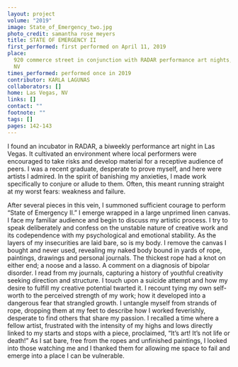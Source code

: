 ```yaml
---
layout: project
volume: "2019"
image: State_of_Emergency_two.jpg
photo_credit: samantha rose meyers
title: STATE OF EMERGENCY II
first_performed: first performed on April 11, 2019
place:
  920 commerce street in conjunction with RADAR performance art nights, Las Vegas,
  NV
times_performed: performed once in 2019
contributor: KARLA LAGUNAS
collaborators: []
home: Las Vegas, NV
links: []
contact: ""
footnote: ""
tags: []
pages: 142-143
---
```


I found an incubator in RADAR, a biweekly performance art night in Las Vegas. It cultivated an environment where local performers were encouraged to take risks and develop material for a receptive audience of peers. I was a recent graduate, desperate to prove myself, and here were artists I admired. In the spirit of banishing my anxieties, I made work specifically to conjure or allude to them. Often, this meant running straight at my worst fears: weakness and failure.

After several pieces in this vein, I summoned sufficient courage to perform “State of Emergency II.” I emerge wrapped in a large unprimed linen canvas. I face my familiar audience and begin to discuss my artistic process. I try to speak deliberately and confess on the unstable nature of creative work and its codependence with my psychological and emotional stability. As the layers of my insecurities are laid bare, so is my body. I remove the canvas I bought and never used, revealing my naked body bound in yards of rope, paintings, drawings and personal journals. The thickest rope had a knot on either end; a noose and a lasso. A comment on a diagnosis of bipolar disorder. I read from my journals, capturing a history of youthful creativity seeking direction and structure. I touch upon a suicide attempt and how my desire to fulfill my creative potential twarted it. I recount tying my own self-worth to the perceived strength of my work; how it developed into a dangerous fear that strangled growth. I untangle myself from strands of rope, dropping them at my feet to describe how I worked feverishly, desperate to find others that share my passion. I recalled a time where a fellow artist, frustrated with the intensity of my highs and lows directly linked to my starts and stops with a piece, proclaimed, “It’s art! It’s not life or death!” As I sat bare, free from the ropes and unfinished paintings, I looked into those watching me and I thanked them for allowing me space to fail and emerge into a place I can be vulnerable.
